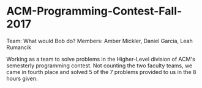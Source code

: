 # ACM-Programming-Contest-Fall-2017

Team: What would Bob do?
Members: Amber Mickler, Daniel Garcia, Leah Rumancik

Working as a team to solve problems in the Higher-Level division of ACM's semesterly programming contest. Not counting the two faculty teams, we came in fourth place and solved 5 of the 7 problems provided to us in the 8 hours given.
